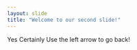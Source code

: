 ```yaml
---
layout: slide
title: "Welcome to our second slide!"
---
```

Yes Certainly
Use the left arrow to go back!
